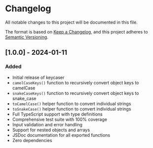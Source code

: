 # Changelog

All notable changes to this project will be documented in this file.

The format is based on [Keep a Changelog](https://keepachangelog.com/en/1.0.0/),
and this project adheres to [Semantic Versioning](https://semver.org/spec/v2.0.0.html).

## [1.0.0] - 2024-01-11

### Added
- Initial release of keycaser
- `camelCaseKeys()` function to recursively convert object keys to camelCase
- `snakeCaseKeys()` function to recursively convert object keys to snake_case
- `toCamelCase()` helper function to convert individual strings
- `toSnakeCase()` helper function to convert individual strings
- Full TypeScript support with type definitions
- Comprehensive test suite with 100% coverage
- Input validation and error handling
- Support for nested objects and arrays
- JSDoc documentation for all exported functions
- Zero dependencies